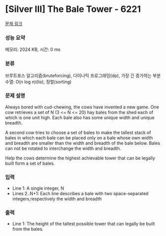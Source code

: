 # [Silver III] The Bale Tower - 6221 

[문제 링크](https://www.acmicpc.net/problem/6221) 

### 성능 요약

메모리: 2024 KB, 시간: 0 ms

### 분류

브루트포스 알고리즘(bruteforcing), 다이나믹 프로그래밍(dp), 가장 긴 증가하는 부분 수열: O(n log n)(lis), 정렬(sorting)

### 문제 설명

<p>Always bored with cud-chewing, the cows have invented a new game. One cow retrieves a set of N (3 <= N <= 20) hay bales from the shed each of which is one unit high. Each bale also has some unique width and unique breadth.</p>

<p>A second cow tries to choose a set of bales to make the tallest stack of bales in which each bale can be placed only on a bale whose own width and breadth are smaller than the width and breadth of the bale below. Bales can not be rotated to interchange the width and breadth.</p>

<p>Help the cows determine the highest achievable tower that can be legally built form a set of bales.</p>

### 입력 

 <ul>
	<li>Line 1: A single integer, N</li>
	<li>Lines 2..N+1: Each line describes a bale with two space-separated integers,respectively the width and breadth</li>
</ul>

<p> </p>

### 출력 

 <ul>
	<li>Line 1: The height of the tallest possible tower that can legally be built from the bales.</li>
</ul>


